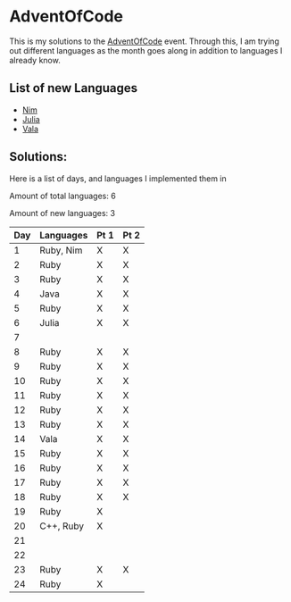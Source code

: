 # AdventOfCode
This is my solutions to the [AdventOfCode](http://adventofcode.com/) event. Through this,
I am trying out different languages as the month goes along in addition to languages I already
know.

## List of new Languages
* [Nim](http://nim-lang.org/)
* [Julia](http://julialang.org/)
* [Vala](https://wiki.gnome.org/Projects/Vala/)

## Solutions:

Here is a list of days, and languages I implemented them in

Amount of total languages: 6

Amount of new languages: 3

| Day | Languages | Pt 1 | Pt 2 |
|-----|-----------|------|------|
| 1   | Ruby, Nim | X    | X    |
| 2   | Ruby      | X    | X    |
| 3   | Ruby      | X    | X    |
| 4   | Java      | X    | X    |
| 5   | Ruby      | X    | X    |
| 6   | Julia     | X    | X    |
| 7   |           |      |      |
| 8   | Ruby      | X    | X    |
| 9   | Ruby      | X    | X    |
| 10  | Ruby      | X    | X    |
| 11  | Ruby      | X    | X    |
| 12  | Ruby      | X    | X    |
| 13  | Ruby      | X    | X    |
| 14  | Vala      | X    | X    |
| 15  | Ruby      | X    | X    |
| 16  | Ruby      | X    | X    |
| 17  | Ruby      | X    | X    |
| 18  | Ruby      | X    | X    |
| 19  | Ruby      | X    |      |
| 20  | C++, Ruby | X    |      |
| 21  |           |      |      |
| 22  |           |      |      |
| 23  | Ruby      | X    | X    |
| 24  | Ruby      | X    |      |
